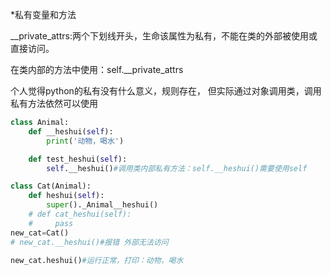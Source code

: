 
*私有变量和方法


__private_attrs:两个下划线开头，生命该属性为私有，不能在类的外部被使用或直接访问。


在类内部的方法中使用：self.__private_attrs

个人觉得python的私有没有什么意义，规则存在，
但实际通过对象调用类，调用私有方法依然可以使用
```python
class Animal:
    def __heshui(self):
        print('动物，喝水')

    def test_heshui(self):
        self.__heshui()#调用类内部私有方法：self.__heshui()需要使用self

class Cat(Animal):
    def heshui(self):
        super()._Animal__heshui()
    # def cat_heshui(self):
    #     pass
new_cat=Cat()
# new_cat.__heshui()#报错 外部无法访问

new_cat.heshui()#运行正常，打印：动物，喝水

```





  